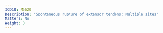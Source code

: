 ```yaml
---
ICD10: M6620
Description: "Spontaneous rupture of extensor tendons: Multiple sites"
Matters: No
Weight: 0
---
```

